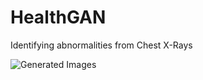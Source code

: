 # HealthGAN
Identifying abnormalities from Chest X-Rays

![Generated Images](path/to/your/image.jpg)

